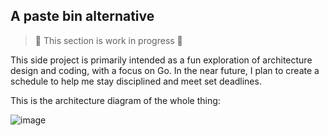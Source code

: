 ## A paste bin alternative
> 🚧 This section is work in progress 🚧
 
This side project is primarily intended as a fun exploration of architecture design and coding, with a focus on Go. In the near future, I plan to create a schedule to help me stay disciplined and meet set deadlines.

This is the architecture diagram of the whole thing:

![image](https://github.com/user-attachments/assets/82311381-e9a5-4ec7-885d-e91eb817319d)

<!--

**Here are some ideas to get you started:**

🙋‍♀️ A short introduction - what is your organization all about?
🌈 Contribution guidelines - how can the community get involved?
👩‍💻 Useful resources - where can the community find your docs? Is there anything else the community should know?
🍿 Fun facts - what does your team eat for breakfast?
🧙 Remember, you can do mighty things with the power of [Markdown](https://docs.github.com/github/writing-on-github/getting-started-with-writing-and-formatting-on-github/basic-writing-and-formatting-syntax)
-->
